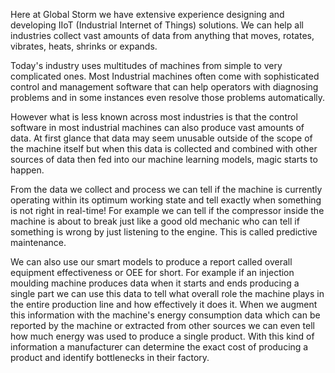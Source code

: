Here at Global Storm we have extensive experience designing and developing IIoT (Industrial Internet of Things) solutions. We can help all industries collect vast amounts of data from anything that moves, rotates, vibrates, heats, shrinks or expands.

Today's industry uses multitudes of machines from simple to very complicated ones. Most Industrial machines often come with sophisticated control and management software that can help operators with diagnosing problems and in some instances even resolve those problems automatically. 

However what is less known across most industries is that the control software in most industrial machines can also produce vast amounts of data.  At first glance that data may seem unusable outside of the scope of the machine itself but when this data is collected and combined with other sources of data then fed into our machine learning models, magic starts to happen.

From the data we collect and process we can tell if the machine is currently operating within its optimum working state and tell exactly when something is not right in real-time! For example we can tell if the compressor inside the machine is about to break just like a good old mechanic who can tell if something is wrong by just listening to the engine. This is called predictive maintenance.

We can also use our smart models to produce a report called overall equipment effectiveness or OEE for short. For example if an injection moulding machine produces data when it starts and ends producing a single part we can use this data to tell what overall role the machine plays in the entire production line and how effectively it does it. When we augment this information with the machine's energy consumption data which can be reported by the machine or extracted from other sources we can even tell how much energy was used to produce a single product. With this kind of information a manufacturer can determine the exact cost of producing a product and identify bottlenecks in their factory.
